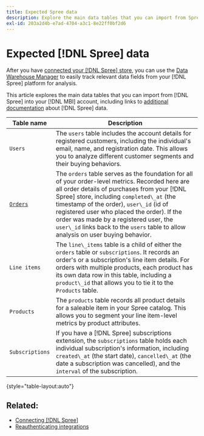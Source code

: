 ```yaml
---
title: Expected Spree data
description: Explore the main data tables that you can import from Spree into your [!DNL MBI] account.
exl-id: 203a2d4b-e7ad-4704-a3c1-8e22ff0bf2d6
---
```

# Expected [!DNL Spree] data

After you have [connected your [!DNL Spree] store](../../../data-analyst/importing-data/integrations/spree.md), you can use the [Data Warehouse Manager](../../data-warehouse-mgr/tour-dwm.md) to easily track relevant data fields from your [!DNL Spree] platform for analysis.

This article explores the main data tables that you can import from [!DNL Spree] into your [!DNL MBI] account, including links to [additional documentation](https://guides.spreecommerce.org/developer/addresses.html#address) about [!DNL Spree] data.

| **Table name** | **Description** |
|-----|-----|
| `Users` | The `users` table includes the account details for registered customers, including the individual's email, name, and registration date. This allows you to analyze different customer segments and their buying behaviors. |
| [`Orders`](https://guides.spreecommerce.org/developer/orders.html#overview) | The `orders` table serves as the foundation for all of your order-level metrics. Recorded here are all order details of purchases from your [!DNL Spree] store, including `completed\_at` (the timestamp of the order), `user\_id` (id of registered user who placed the order). If the order was made by a registered user, the `user\_id` links back to the `users` table to allow analysis on user buying behavior. |
| `Line items` | The `line\_items` table is a child of either the `orders` table or `subscriptions`. It records an order's or a subscription's line item details. For orders with multiple products, each product has its own data row in this table, including a `product\_id` that allows you to tie it to the `Products` table. |
| `Products` | The `products` table records all product details for a saleable item in your Spree catalog. This allows you to segment your line item-level metrics by product attributes. |
| `Subscriptions` | If you have a [!DNL Spree] subscriptions extension, the `subscriptions` table holds each individual subscription's information, including `created\_at` (the start date), `cancelled\_at` (the date a subscription was cancelled), and the `interval` of the subscription. |

{style="table-layout:auto"}

## Related:

* [Connecting [!DNL Spree]](../integrations/spree.md)
* [Reauthenticating integrations](https://experienceleague.adobe.com/docs/commerce-knowledge-base/kb/how-to/mbi-reauthenticating-integrations.html?lang=en)

